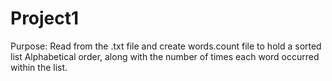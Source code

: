 # Project1
Purpose: Read from the .txt file and create words.count file to hold a sorted list
Alphabetical order, along with the number of times each word occurred within the list.

